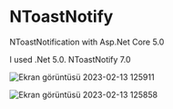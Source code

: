 # NToastNotify
NToastNotification with Asp.Net Core 5.0

I used .Net 5.0.
NToastNotify 7.0


![Ekran görüntüsü 2023-02-13 125911](https://user-images.githubusercontent.com/70010594/218427544-a4540092-7b0c-415f-8dce-3b6a5b623714.jpg)

![Ekran görüntüsü 2023-02-13 125858](https://user-images.githubusercontent.com/70010594/218427530-6400a84e-d837-4965-9616-aa07be8728ca.jpg)

